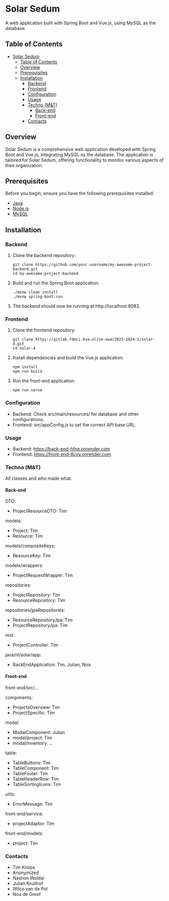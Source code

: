 # Solar Sedum

A web application built with Spring Boot and Vue.js, using MySQL as the database.

## Table of Contents

- [Solar Sedum](#solar-sedum)
  - [Table of Contents](#table-of-contents)
  - [Overview](#overview)
  - [Prerequisites](#prerequisites)
  - [Installation](#installation)
    - [Backend](#backend)
    - [Frontend](#frontend)
    - [Configuration](#configuration)
    - [Usage](#usage)
    - [Techno (M\&T)](#techno-mt)
      - [Back-end](#back-end)
      - [Front-end](#front-end)
    - [Contacts](#contacts)

## Overview

Solar Sedum is a comprehensive web application developed with Spring Boot and Vue.js, integrating MySQL as the database. The application is tailored for Solar Sedum, offering functionality to monitor various aspects of their organization.

## Prerequisites

Before you begin, ensure you have the following prerequisites installed:

- [Java](https://www.java.com/en/download/)
- [Node.js](https://nodejs.org/)
- [MySQL](https://www.mysql.com/)

## Installation

### Backend

1. Clone the backend repository:

   ```
   git clone https://github.com/your-username/my-awesome-project-backend.git
   cd my-awesome-project-backend

   ```

2. Build and run the Spring Boot application:

   ```
   ./mvnw clean install
   ./mvnw spring-boot:run

   ```

3. The backend should now be running at http://localhost:8083.

### Frontend

1. Clone the frontend repository:

   ```
   git clone https://gitlab.fdmci.hva.nl/se-ewa/2023-2024-1/solar-4.git
   cd solar-4

   ```

2. Install dependencies and build the Vue.js application:

   ```
   npm install
   npm run build

   ```

3. Run the front-end application:
   ```
   npm run serve
   ```

### Configuration

- Backend: Check src/main/resources/ for database and other configurations.
- Frontend: src/appConfig.js to set the correct API base URL.

### Usage

- Backend: https://back-end-hfne.onrender.com
- Frontend: https://front-end-8cvv.onrender.com

### Techno (M&T)

All classes and who made what.

#### Back-end

DTO:

- ProjectResourceDTO: Tim

models:

- Project: Tim
- Resource: Tim

models/compositeKeys:

- ResourceKey: Tim

models/wrappers:

- ProjectRequestWrapper: Tim

repositories:

- ProjectRepository: Tim
- ResourceRepository: Tim

repositories/jpaRepositories:

- ResourceRepositoryJpa: Tim
- ProjectRepositoryJpa: Tim

rest:

- ProjectController: Tim

java/nl/solar/app:

- BackEndApplication: Tim, Julian, Noa

#### Front-end

front-end/src/...

components:

- ProjectsOverview: Tim
- ProjectSpecific: Tim

modal:

- ModalComponent: Julian
- modal/project: Tim
- modal/inventory: ...

table:

- TableButtons: Tim
- TableComponent: Tim
- TableFooter: Tim
- TableHeaderRow: Tim
- TableSortingIcons: Tim

utils:

- ErrorMessage: Tim

front-end/service:

- projectAdaptor: Tim

front-end/models:

- project: Tim

### Contacts

- Tim Knops
- Anonymized
- Nashon Woldai
- Julian Kruithof
- Wilco van de Pol
- Noa de Greef
